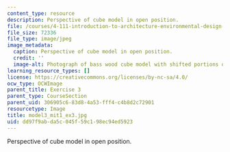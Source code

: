 ```yaml
---
content_type: resource
description: Perspective of cube model in open position.
file: /courses/4-111-introduction-to-architecture-environmental-design-spring-2014/dd97f9abda5c045f59c198ec94ed5923_model3_mit1_ex3.jpg
file_size: 72336
file_type: image/jpeg
image_metadata:
  caption: Perspective of cube model in open position.
  credit: ''
  image-alt: Photograph of bass wood cube model with shifted portions of the cube.
learning_resource_types: []
license: https://creativecommons.org/licenses/by-nc-sa/4.0/
ocw_type: OCWImage
parent_title: Exercise 3
parent_type: CourseSection
parent_uid: 306905c6-83d8-4a53-fff4-c4b8d2c72901
resourcetype: Image
title: model3_mit1_ex3.jpg
uid: dd97f9ab-da5c-045f-59c1-98ec94ed5923
---
```

Perspective of cube model in open position.